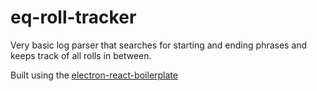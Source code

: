 # eq-roll-tracker

Very basic log parser that searches for starting and ending phrases and keeps track of all rolls in between.

Built using the [electron-react-boilerplate](https://github.com/chentsulin/electron-react-boilerplate)
